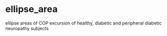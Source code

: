 # ellipse_area
ellipse areas of COP excursion of healthy, diabetic and peripheral diabetic neuropathy subjects
